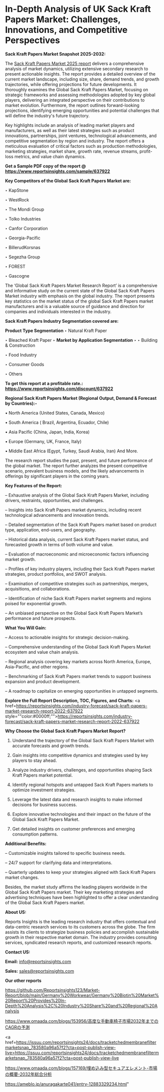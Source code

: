 # In-Depth Analysis of UK Sack Kraft Papers Market: Challenges, Innovations, and Competitive Perspectives

<strong>Sack Kraft Papers Market Snapshot 2025-2032:</strong>

The <a href=https://www.reportsinsights.com/sample/637922>Sack Kraft Papers Market 2025 report</a> delivers a comprehensive analysis of market dynamics, utilizing extensive secondary research to present actionable insights. The report provides a detailed overview of the current market landscape, including size, share, demand trends, and growth trajectories, while offering projections for future developments. It thoroughly examines the Global Sack Kraft Papers Market, focusing on strategic frameworks and assessing methodologies adopted by key global players, delivering an integrated perspective on their contributions to market evolution. Furthermore, the report outlines forward-looking projections, identifying emerging opportunities and potential challenges that will define the industry's future trajectory.

Key highlights include an analysis of leading market players and manufacturers, as well as their latest strategies such as product innovations, partnerships, joint ventures, technological advancements, and competitive segmentation by region and industry. The report offers a meticulous evaluation of critical factors such as production methodologies, marketing strategies, market share, growth rate, revenue streams, profit-loss metrics, and value chain dynamics.

<strong>Get a Sample PDF copy of the report @ <a href=https://www.reportsinsights.com/sample/637922 style=color:#0000ff;>https://www.reportsinsights.com/sample/637922</a></strong>

<strong>Key Competitors of the Global Sack Kraft Papers Market are:</strong>

‣ KapStone

‣ WestRock

‣ The Mondi Group

‣ Tolko Industries

‣ Canfor Corporation

‣ Georgia-Pacific

‣ BillerudKorsnas

‣ Segezha Group

‣ FOREST

‣ Gascogne

The ‘Global Sack Kraft Papers Market Research Report’ is a comprehensive and informative study on the current state of the Global Sack Kraft Papers Market industry with emphasis on the global industry. The report presents key statistics on the market status of the global Sack Kraft Papers market manufacturers and is a valuable source of guidance and direction for companies and individuals interested in the industry.

<strong>Sack Kraft Papers Industry Segmentation covered are:</strong>

<strong>Product Type Segmentation</strong>
‣
Natural Kraft Paper

‣ Bleached Kraft Paper
‣ 
<strong>Market by Application Segmentation</strong>
‣
‣  Building & Construction

‣ Food Industry

‣ Consumer Goods

‣ Others

<strong>To get this report at a profitable rate.: <a href=https://www.reportsinsights.com/discount/637922 style=color:#0000ff;>https://www.reportsinsights.com/discount/637922</a></strong>

<strong>Regional Sack Kraft Papers Market (Regional Output, Demand &amp; Forecast by Countries):-</strong>

• North America (United States, Canada, Mexico)

• South America ( Brazil, Argentina, Ecuador, Chile)

• Asia Pacific (China, Japan, India, Korea)

• Europe (Germany, UK, France, Italy)

• Middle East Africa (Egypt, Turkey, Saudi Arabia, Iran) And More.

The research report studies the past, present, and future performance of the global market. The report further analyzes the present competitive scenario, prevalent business models, and the likely advancements in offerings by significant players in the coming years.

<strong>Key Features of the Report:</strong>

– Exhaustive analysis of the Global Sack Kraft Papers Market, including drivers, restraints, opportunities, and challenges.

– Insights into Sack Kraft Papers market dynamics, including recent technological advancements and innovation trends.

– Detailed segmentation of the Sack Kraft Papers market based on product type, application, end-users, and geography.

– Historical data analysis, current Sack Kraft Papers market status, and forecasted growth in terms of both volume and value.

– Evaluation of macroeconomic and microeconomic factors influencing market growth.

– Profiles of key industry players, including their Sack Kraft Papers market strategies, product portfolios, and SWOT analysis.

– Examination of competitive strategies such as partnerships, mergers, acquisitions, and collaborations.

– Identification of niche Sack Kraft Papers market segments and regions poised for exponential growth.

– An unbiased perspective on the Global Sack Kraft Papers Market’s performance and future prospects.

<strong>What You Will Gain:</strong>

– Access to actionable insights for strategic decision-making.

– Comprehensive understanding of the Global Sack Kraft Papers Market ecosystem and value chain analysis.

– Regional analysis covering key markets across North America, Europe, Asia-Pacific, and other regions.

– Benchmarking of Sack Kraft Papers market trends to support business expansion and product development.

– A roadmap to capitalize on emerging opportunities in untapped segments.

<strong>Explore the Full Report Description, TOC, Figures, and Charts:</strong>
<a href=https://reportsinsights.com/industry-forecast/sack-kraft-papers-market-research-report-2022-637922 style=""color:#0000ff;"">https://reportsinsights.com/industry-forecast/sack-kraft-papers-market-research-report-2022-637922</a>

<strong>Why Choose the Global Sack Kraft Papers Market Report?</strong>

1. Understand the trajectory of the Global Sack Kraft Papers Market with accurate forecasts and growth trends.

2. Gain insights into competitive dynamics and strategies used by key players to stay ahead.

3. Analyze industry drivers, challenges, and opportunities shaping Sack Kraft Papers market potential.

4. Identify regional hotspots and untapped Sack Kraft Papers markets to optimize investment strategies.

5. Leverage the latest data and research insights to make informed decisions for business success.

6. Explore innovative technologies and their impact on the future of the Global Sack Kraft Papers Market.

7. Get detailed insights on customer preferences and emerging consumption patterns.

<strong>Additional Benefits:</strong>

– Customizable insights tailored to specific business needs.

– 24/7 support for clarifying data and interpretations.

– Quarterly updates to keep your strategies aligned with Sack Kraft Papers market changes.

Besides, the market study affirms the leading players worldwide in the Global Sack Kraft Papers market. Their key marketing strategies and advertising techniques have been highlighted to offer a clear understanding of the Global Sack Kraft Papers market.

<strong><strong>About US</strong>:</strong>

Reports Insights is the leading research industry that offers contextual and data-centric research services to its customers across the globe. The firm assists its clients to strategize business policies and accomplish sustainable growth in their respective market domain. The industry provides consulting services, syndicated research reports, and customized research reports.

<strong>Contact US:</strong>

<p class=><b>Email:</b> <a href=mailto:info@reportsinsights.com>info@reportsinsights.com</a></p>
<p class=><b>Sales:</b> <a href=mailto:sales@reportsinsights.com>sales@reportsinsights.com</a></p>

<strong>Our other reports</strong>

<a href=https://github.com/Reportsinsights123/Market-Report/blob/main/Germany%20Workwear/Germany%20Biotin%20Market%20Report%20Provides%20In-Depth%20Analysis%2C%20Industry%20Share%20and%20Regional%20Analysis>https://github.com/Reportsinsights123/Market-Report/blob/main/Germany%20Workwear/Germany%20Biotin%20Market%20Report%20Provides%20In-Depth%20Analysis%2C%20Industry%20Share%20and%20Regional%20Analysis</a>

<a href=https://www.omaada.com/blogs/153956/高度な手動車椅子市場2032年までのCAGRの予測>https://www.omaada.com/blogs/153956/高度な手動車椅子市場2032年までのCAGRの予測</a>

<a href=https://issuu.com/reportsinsights24/docs/tracketchedmembranefiltermarketsnap_783580a96a57f2?cta=post-publish-view-live>https://issuu.com/reportsinsights24/docs/tracketchedmembranefiltermarketsnap_783580a96a57f2?cta=post-publish-view-live</a>

<a href=https://www.omaada.com/blogs/157169/埋め込み型セキュアエレメント-市場の概要-2032年総合分析>https://www.omaada.com/blogs/157169/埋め込み型セキュアエレメント-市場の概要-2032年総合分析</a>

<a href=https://ameblo.jp/anuragakarte041/entry-12883329234.html>https://ameblo.jp/anuragakarte041/entry-12883329234.html</a>"
